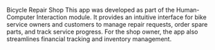 Bicycle Repair Shop
This app was developed as part of the Human-Computer Interaction module. It provides an intuitive interface for bike service owners and customers to manage repair requests, order spare parts, and track service progress. For the shop owner, the app also streamlines financial tracking and inventory management.
